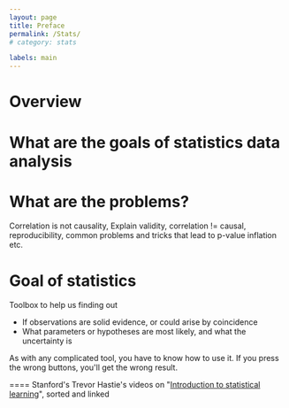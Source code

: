 ```yaml
---
layout: page
title: Preface
permalink: /Stats/
# category: stats

labels: main
---
```


Overview
===

# What are the goals of statistics data analysis



# What are the problems?


Correlation is not causality, Explain validity, correlation != causal, reproducibility, common problems and tricks that lead to p-value inflation etc.

# Goal of statistics

Toolbox to help us finding out 

* If observations are solid evidence, or could arise by coincidence
* What parameters or hypotheses are most likely, and what the uncertainty is 

As with any complicated tool, you have to know how to use it. If you press the wrong buttons, you'll get the wrong result. 

====
Stanford's Trevor Hastie's videos on "[Introduction to statistical learning](http://www.r-bloggers.com/in-depth-introduction-to-machine-learning-in-15-hours-of-expert-videos/)", sorted and linked 



